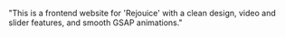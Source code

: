 "This is a frontend website for 'Rejouice' with a clean design, video and slider features, and smooth GSAP animations."
